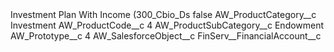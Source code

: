 <?xml version="1.0" encoding="UTF-8"?>
<CustomMetadata xmlns="http://soap.sforce.com/2006/04/metadata" xmlns:xsi="http://www.w3.org/2001/XMLSchema-instance" xmlns:xsd="http://www.w3.org/2001/XMLSchema">
    <label>Investment Plan With Income (300_Cbio_Ds</label>
    <protected>false</protected>
    <values>
        <field>AW_ProductCategory__c</field>
        <value xsi:type="xsd:string">Investment</value>
    </values>
    <values>
        <field>AW_ProductCode__c</field>
        <value xsi:type="xsd:string">4</value>
    </values>
    <values>
        <field>AW_ProductSubCategory__c</field>
        <value xsi:type="xsd:string">Endowment</value>
    </values>
    <values>
        <field>AW_Prototype__c</field>
        <value xsi:type="xsd:string">4</value>
    </values>
    <values>
        <field>AW_SalesforceObject__c</field>
        <value xsi:type="xsd:string">FinServ__FinancialAccount__c</value>
    </values>
</CustomMetadata>
